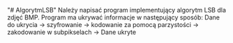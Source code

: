 "# AlgorytmLSB" 
Należy napisać program implementujący algorytm LSB dla zdjęć BMP. Program ma ukrywać
informacje w następujący sposób:
Dane do ukrycia -> szyfrowanie -> kodowanie za pomocą parzystości -> zakodowanie w
subpikselach -> Dane ukryte
